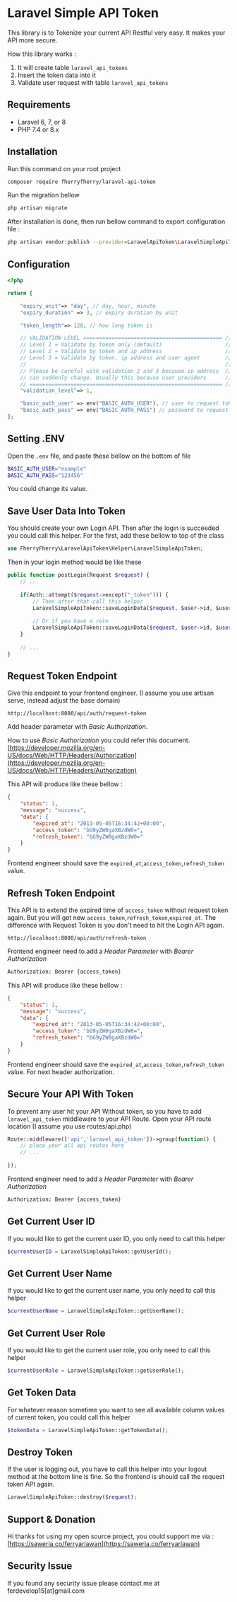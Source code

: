 # Laravel Simple API Token

This library is to Tokenize your current API Restful very easy. It makes your API more secure. 

How this library works : 
1. It will create table `laravel_api_tokens`
2. Insert the token data into it
3. Validate user request with table `laravel_api_tokens`

## Requirements

- Laravel 6, 7, or 8
- PHP 7.4 or 8.x

## Installation
Run this command on your root project
```bash
composer require fherryfherry/laravel-api-token
```
Run the migration bellow
```bash 
php artisan migrate
```

After installation is done, then run bellow command to export configuration file : 
```bash 
php artisan vendor:publish --provider=LaravelApiToken\LaravelSimpleApiTokenServiceProvider
```

## Configuration
```php 
<?php

return [

    "expiry_unit"=> "day", // day, hour, minute
    "expiry_duration" => 3, // expiry duration by unit

    "token_length"=> 128, // how long token is

    // VALIDATION LEVEL ============================================ //
    // Level 1 = Validate by token only (default)                    //
    // Level 2 = Validate by token and ip address                    //
    // Level 3 = Validate by token, ip address and user agent        //
    //                                                               //
    // Please be careful with validation 2 and 3 because ip address  //
    // can suddenly change. Usually this because user providers      //
    // ============================================================= //
    "validation_level"=> 1,

    "basic_auth_user" => env("BASIC_AUTH_USER"), // user to request token
    "basic_auth_pass" => env("BASIC_AUTH_PASS") // password to request token
];
```

## Setting .ENV
Open the `.env` file, and paste these bellow on the bottom of file 
```bash 
BASIC_AUTH_USER="example"
BASIC_AUTH_PASS="123456"
```
You could change its value.

## Save User Data Into Token
You should create your own Login API. Then after the login is succeeded you could call this helper.
For the first, add these bellow to top of the class
```php 
use FherryFherry\LaravelApiToken\Helper\LaravelSimpleApiToken;
```
Then in your login method would be like these
```php 
public function postLogin(Request $request) {
    // ...
    
    if(Auth::attempt($request->except("_token"))) {
        // Then after that call this helper
        LaravelSimpleApiToken::saveLoginData($request, $user->id, $user->name);
        
        // Or if you have a role
        LaravelSimpleApiToken::saveLoginData($request, $user->id, $user->name, $user->role);               
    }
       
    // ...
}
```

## Request Token Endpoint
Give this endpoint to your frontend engineer. (I assume you use artisan serve, instead adjust the base domain)
``` 
http://localhost:8080/api/auth/request-token
```
Add header parameter with *Basic Authorization*.

How to use *Basic Authorization* you could refer this document. 
[https://developer.mozilla.org/en-US/docs/Web/HTTP/Headers/Authorization](https://developer.mozilla.org/en-US/docs/Web/HTTP/Headers/Authorization)

This API will produce like these bellow : 
```json 
{
    "status": 1,
    "message": "success",
    "data": {
        "expired_at": "2013-05-05T16:34:42+00:00",
        "access_token": "bG9yZW0gaXBzdW0=",
        "refresh_token": "bG9yZW0gaXBzdW0="
    }
}
```
Frontend engineer should save the `expired_at`,`access_token`,`refresh_token` value.

## Refresh Token Endpoint
This API is to extend the expired time of `access_token` without request token again. But you will get new `access_token`,`refresh_token`,`expired_at`. 
The difference with Request Token is you don't need to hit the Login API again.
``` 
http://localhost:8080/api/auth/refresh-token
```

Frontend engineer need to add a *Header Parameter* with *Bearer Authorization*
```bash 
Authorization: Bearer {access_token}
```

This API will produce like these bellow :
```json 
{
    "status": 1,
    "message": "success",
    "data": {
        "expired_at": "2013-05-05T16:34:42+00:00",
        "access_token": "bG9yZW0gaXBzdW0=",
        "refresh_token": "bG9yZW0gaXBzdW0="
    }
}
```
Frontend engineer should save the `expired_at`,`access_token`,`refresh_token` value. For next header authorization.

## Secure Your API With Token
To prevent any user hit your API Without token, so you have to add `laravel_api_token` middleware to your API Route. 
Open your API route location (I assume you use routes/api.php)
```php 
Route::middleware(['api','laravel_api_token'])->group(function() {
    // place your all api routes here
    // ...
    
});
```
Frontend engineer need to add a *Header Parameter* with *Bearer Authorization*
```bash 
Authorization: Bearer {access_token}
```

## Get Current User ID
If you would like to get the current user ID, you only need to call this helper
```php 
$currentUserID = LaravelSimpleApiToken::getUserId();
```

## Get Current User Name
If you would like to get the current user name, you only need to call this helper
```php 
$currentUserName = LaravelSimpleApiToken::getUserName();
```

## Get Current User Role
If you would like to get the current user role, you only need to call this helper
```php 
$currentUserRole = LaravelSimpleApiToken::getUserRole();
```

## Get Token Data
For whatever reason sometime you want to see all available column values of current token, you could call this helper
```php 
$tokenData = LaravelSimpleApiToken::getTokenData();
```

## Destroy Token
If the user is logging out, you have to call this helper into your logout method at the bottom line is fine. 
So the frontend is should call the request token API again.
```php 
LaravelSimpleApiToken::destroy($request);
```

## Support & Donation
Hi thanks for using my open source project, you could support me via :
[https://saweria.co/ferryariawan](https://saweria.co/ferryariawan)

## Security Issue
If you found any security issue please contact me at ferdevelop15[at]gmail.com